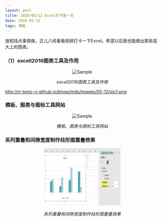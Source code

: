 ```yaml
---
layout: post
title: 2020/05/12 Excel打卡第一天
date: 2020-05-12 
tags: 博客   
---
```

 
放假找点事情做，正儿八经看看视频打卡一下Excel。希望以后我也能做出那些高大上的图表。



### （1）excell2016图表工具及作用

<p align="center">
	<img src="http://rr-tonic-rr.github.io/blogs/mds/images/05-12/pc1.png" 
	       alt="Sample"  width="250" height="187.5">
	<p align="center">
		<em>excell2016图表工具及作用</em>
	</p>
</p>

http://rr-tonic-rr.github.io/blogs/mds/images/05-12/pic1.png

### 模板、图表与图标工具网站

<p align="center">
	<img src="http://rr-tonic-rr.github.io/blogs/mds/images/05-12/Pc2.tif" 
	       alt="Sample"  width="250" height="187.5">
	<p align="center">
		<em>模板、图表与图标工具网站</em>
	</p>
</p>
 



### 系列重叠和间隙宽度制作柱形图重叠效果

<p align="center">
	<img src="./images/05-12/Pc3.tif" 
	       alt="Sample"  width="250" height="187.5">
	<p align="center">
		<em>系列重叠和间隙宽度制作柱形图重叠效果</em>
	</p>
</p>








